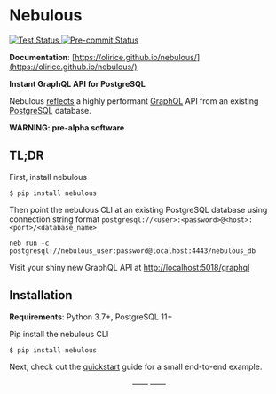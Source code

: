 # Nebulous

<p>
    <a href="https://github.com/olirice/nebulous/actions">
        <img src="https://github.com/olirice/nebulous/workflows/Tests/badge.svg" alt="Test Status">
    </a>
    <a href="https://github.com/olirice/nebulous/actions">
        <img src="https://github.com/olirice/nebulous/workflows/pre-commit%20hooks/badge.svg" alt="Pre-commit Status">
    </a>
</p>

**Documentation**: [https://olirice.github.io/nebulous/](https://olirice.github.io/nebulous/)

**Instant GraphQL API for PostgreSQL**


Nebulous [reflects](https://en.wikipedia.org/wiki/Reflection_(computer_programming)) a highly performant [GraphQL](https://graphql.org/learn/) API from an existing [PostgreSQL](https://www.postgresql.org/) database.



**WARNING: pre-alpha software**

## TL;DR

First, install nebulous
```shell
$ pip install nebulous
```

Then point the nebulous CLI at an existing  PostgreSQL database using connection string format `postgresql://<user>:<password>@<host>:<port>/<database_name>`
```shell
neb run -c postgresql://nebulous_user:password@localhost:4443/nebulous_db
```


Visit your shiny new GraphQL API at [http://localhost:5018/graphql](http://localhost:5018/graphql)



## Installation

**Requirements**: Python 3.7+, PostgreSQL 11+

Pip install the nebulous CLI

```shell
$ pip install nebulous
```

Next, check out the [quickstart](quickstart.md) guide for a small end-to-end example.

<p align="center">&mdash;&mdash;  &mdash;&mdash;</p>